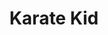 ---
layout: video
series: Mike and Bootsy
episode: 46
title: Karate Kid
permalink: /mike-and-bootsy/episode-46
video_info:
  - youtube;YouTube;Oy5WRRMnfls
release_date: 2016-12-01
platforms:
  - Nintendo Entertainment System
short_platforms:
  - NES
thumbnails:
games:
  - The Karate Kid
current_description: |
  Mike and Bootsy play the flawed but yet somehow still kind of fun Karate Kid for NES! The Karate Kid is a game published by LJN and developed by the Japanese company Atlus Co., Ltd for the NES. The gameplay loosely follows plot elements from the first and second Karate Kid movies.
---